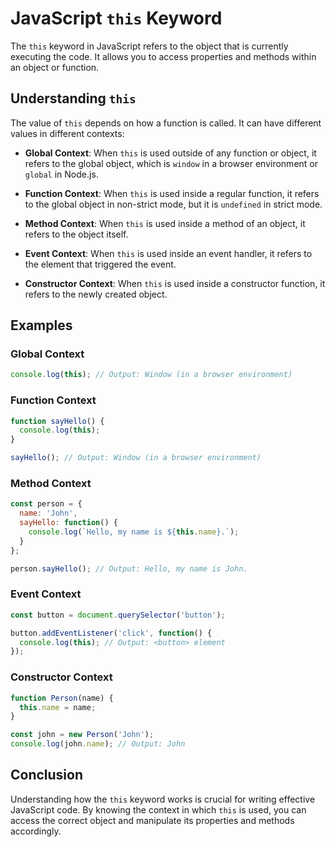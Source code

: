# JavaScript `this` Keyword

The `this` keyword in JavaScript refers to the object that is currently executing the code. It allows you to access properties and methods within an object or function.

## Understanding `this`

The value of `this` depends on how a function is called. It can have different values in different contexts:

- **Global Context**: When `this` is used outside of any function or object, it refers to the global object, which is `window` in a browser environment or `global` in Node.js.

- **Function Context**: When `this` is used inside a regular function, it refers to the global object in non-strict mode, but it is `undefined` in strict mode.

- **Method Context**: When `this` is used inside a method of an object, it refers to the object itself.

- **Event Context**: When `this` is used inside an event handler, it refers to the element that triggered the event.

- **Constructor Context**: When `this` is used inside a constructor function, it refers to the newly created object.

## Examples

### Global Context

```javascript
console.log(this); // Output: Window (in a browser environment)
```

### Function Context

```javascript
function sayHello() {
  console.log(this);
}

sayHello(); // Output: Window (in a browser environment)
```

### Method Context

```javascript
const person = {
  name: 'John',
  sayHello: function() {
    console.log(`Hello, my name is ${this.name}.`);
  }
};

person.sayHello(); // Output: Hello, my name is John.
```

### Event Context

```javascript
const button = document.querySelector('button');

button.addEventListener('click', function() {
  console.log(this); // Output: <button> element
});
```

### Constructor Context

```javascript
function Person(name) {
  this.name = name;
}

const john = new Person('John');
console.log(john.name); // Output: John
```

## Conclusion

Understanding how the `this` keyword works is crucial for writing effective JavaScript code. By knowing the context in which `this` is used, you can access the correct object and manipulate its properties and methods accordingly.
